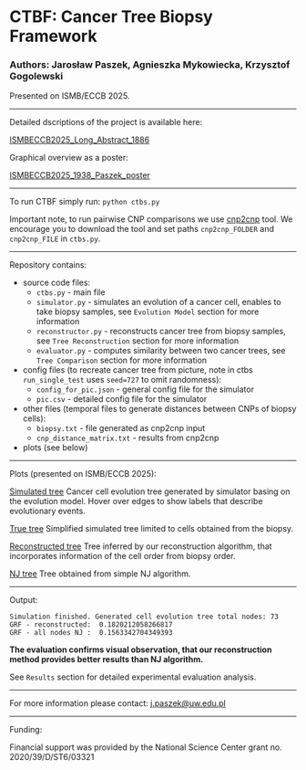 # CTBF: Cancer Tree Biopsy Framework

### Authors: Jarosław Paszek, Agnieszka Mykowiecka, Krzysztof Gogolewski

Presented on ISMB/ECCB 2025.

_____

Detailed dscriptions of the project is available here:

[ISMBECCB2025_Long_Abstract_1886](https://j-paszek.github.io/ctbf/ISMBECCB2025_Long_Abstract_1886.pdf)

Graphical overview as a poster:

[ISMBECCB2025_1938_Paszek_poster](https://j-paszek.github.io/ctbf/ISMBECCB2025_1938_Paszek_poster.pdf)

_____

To run CTBF simply run:
`python ctbs.py`

Important note, to run pairwise CNP comparisons we use [cnp2cnp](https://github.com/AEVO-lab/cnp2cnp) tool.
We encourage you to download the tool and set paths `cnp2cnp_FOLDER` and `cnp2cnp_FILE` in `ctbs.py`.

_____

Repository contains:
- source code files:
  - `ctbs.py` - main file
  - `simulator.py` - simulates an evolution of a cancer cell, enables to take biopsy samples, see `Evolution Model` section for more information
  - `reconstructor.py` - reconstructs cancer tree from biopsy samples, see `Tree Reconstruction` section for more information
  - `evaluator.py` - computes similarity between two cancer trees, see `Tree Comparison` section for more information 
- config files (to recreate cancer tree from picture, note in ctbs `run_single_test` uses `seed=727` to omit randomness):
  - `config_for_pic.json` - general config file for the simulator 
  - `pic.csv` - detailed config file for the simulator
- other files (temporal files to generate distances between CNPs of biopsy cells):
  - `biopsy.txt` - file generated as cnp2cnp input
  - `cnp_distance_matrix.txt` - results from cnp2cnp
- plots (see below)

____

Plots (presented on ISMB/ECCB 2025): 

[Simulated tree](https://j-paszek.github.io/ctbf/simulated_tree.html) Cancer cell evolution tree generated by 
simulator basing on the evolution model. Hover over edges to show labels that describe evolutionary events.

[True tree](https://j-paszek.github.io/ctbf/true_tree.html) Simplified simulated tree limited to cells obtained from the biopsy.

[Reconstructed tree](https://j-paszek.github.io/ctbf/reconstructed.html) Tree inferred by our reconstruction 
algorithm, that incorporates information of the cell order from biopsy order.

[NJ tree](https://j-paszek.github.io/ctbf/nj.html) Tree obtained from simple NJ algorithm. 

____
Output:

```Number of biopsy cells:  20
Simulation finished. Generated cell evolution tree total nodes: 73
GRF - reconstructed:  0.1820212058266817
GRF - all nodes NJ :  0.1563342704349393
```

**The evaluation confirms visual observation, that our reconstruction method provides better results than 
NJ algorithm.** 

See `Results` section for detailed experimental evaluation analysis.

____

For more information please contact: j.paszek@uw.edu.pl 

____

Funding:

Financial support was provided by the National Science Center grant no. 2020/39/D/ST6/03321

